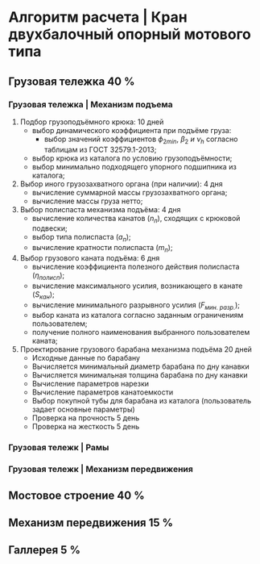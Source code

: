 # Алгоритм расчета | Кран двухбалочный опорный мотового типа

## Грузовая тележка 40 %

### Грузовая тележка | Механизм подъема

1. Подбор грузоподъёмного крюка:    10 дней
    * выбор динамического коэффициента при подъёме груза:
        * выбор значений коэффициентов $\phi_{2min},\ \beta_2\ и\ \nu_h$ согласно таблицам из ГОСТ 32579.1-2013;
    * выбор крюка из каталога по условию грузоподъёмности;
    * выбор минимально подходящего упорного подшипника из каталога;
2. Выбор иного грузозахватного органа (при наличии):    4 дня
    * вычисление суммарной массы грузозахватного органа;
    * вычисление массы груза нетто;
3. Выбор полиспаста механизма подъёма:       4 дня
    * вычисление количества канатов ($n_п$), сходящих с крюковой подвески;
    * выбор типа полиспаста ($a_п$);
    * вычисление кратности полиспаста ($m_п$);
4. Выбор грузового каната подъёма:            6 дня
    * вычисление коэффициента полезного действия полиспаста ($\eta_{полисп}$);
    * вычисление максимального усилия, возникающего в канате ($S_{кан}$);
    * вычисление минимального разрывного усилия ($F_{мин.\ разр.}$);
    * выбор каната из каталога согласно заданным ограничениям пользователем;
    * получение полного наименования выбранного пользователем каната;
5. Проектирование грузового барабана механизма подъёма    20 дней
    * Исходные данные по барабану
    * Вычисляется минимальный диаметр барабана по дну канавки
    * Вычисляется минимальная толщина барабана по дну канавки
    * Вычисление параметров нарезки
    * Вычисление параметров канатоемкости
    * Выбор покупной тубы для барабана из каталога (пользователь задает основные параметры)
    * Проверка на прочность   5 день
    * Проверка на жесткость   5 день

### Грузовая тележк | Рамы

### Грузовая тележк | Механизм передвижения

## Мостовое строение 40 %

## Механизм передвижения 15 %

## Галлерея 5 %
